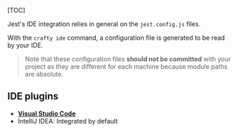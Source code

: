 [TOC]

Jest's IDE integration relies in general on the `jest.config.js` files.

With the `crafty ide` command, a configuration file is generated to be read by your IDE.

> Note that these configuration files **should not be committed** with your project as they are different for each machine because module paths are absolute.

## IDE plugins

- **[Visual Studio Code](https://marketplace.visualstudio.com/items?itemName=Orta.vscode-jest)**
- IntelliJ IDEA: Integrated by default
